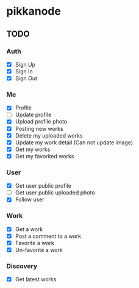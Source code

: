 # pikkanode

## TODO

### Auth

- [x] Sign Up
- [x] Sign In
- [x] Sign Out

### Me

- [x] Profile
- [ ] Update profile
- [x] Upload profile photo
- [x] Posting new works
- [x] Delete my uploaded works
- [x] Update my work detail (Can not update image)
- [x] Get my works
- [x] Get my favorited works

### User

- [x] Get user public profile
- [ ] Get user public uploaded photo
- [x] Follow user

### Work

- [x] Get a work
- [x] Post a comment to a work
- [x] Favorite a work
- [x] Un-favorite a work

### Discovery

- [x] Get latest works

